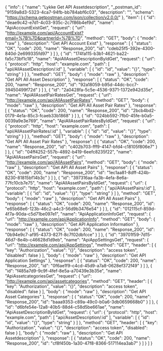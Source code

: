 {
  "info": {
    "name": "Lykke Get API Assetdescription",
    "_postman_id": "9159a8d3-5323-4ca7-94fb-bb784abf6c03",
    "description": "",
    "schema": "https://schema.getpostman.com/json/collection/v2.0.0/"
  },
  "item": [
    {
      "id": "deae9c42-e7d1-4c03-935c-2c7f86b4ef9d",
      "name": "ApiAccountExistGet",
      "request": {
        "url": "http://example.com/api/AccountExist?email=%7B%7D&partnerId=%7B%7D",
        "method": "GET",
        "body": {
          "mode": "raw"
        },
        "description": "Get API Account Exist"
      },
      "response": [
        {
          "status": "OK",
          "code": 200,
          "name": "Response_200",
          "id": "cdeb25f5-392e-4300-840d-2e699335fd97"
        }
      ]
    },
    {
      "id": "174fa115-b3b1-4621-ba22-fa5c73bf1c18",
      "name": "ApiAllAssetDescriptionByIdGet",
      "request": {
        "url": {
          "protocol": "http",
          "host": "example.com",
          "path": [
            "api/AllAssetDescription/:id"
          ],
          "variable": [
            {
              "id": "id",
              "value": "{}",
              "type": "string"
            }
          ]
        },
        "method": "GET",
        "body": {
          "mode": "raw"
        },
        "description": "Get API All Asset Description"
      },
      "response": [
        {
          "status": "OK",
          "code": 200,
          "name": "Response_200",
          "id": "92a18059-b95d-44dc-bcc7-39450499f72d"
        }
      ]
    },
    {
      "id": "2a0428fa-5c5e-4536-9371-1372e942d35e",
      "name": "ApiAllAssetPairRatesGet",
      "request": {
        "url": "http://example.com/api/AllAssetPairRates",
        "method": "GET",
        "body": {
          "mode": "raw"
        },
        "description": "Get API All Asset Pair Rates"
      },
      "response": [
        {
          "status": "OK",
          "code": 200,
          "name": "Response_200",
          "id": "2bcb4bd2-0179-4e1a-85c3-fcaeb33b1868"
        }
      ]
    },
    {
      "id": "024bb592-7fb0-45fe-b0a5-0039a9e3e769",
      "name": "ApiAllAssetPairRatesByIdGet",
      "request": {
        "url": {
          "protocol": "http",
          "host": "example.com",
          "path": [
            "api/AllAssetPairRates/:id"
          ],
          "variable": [
            {
              "id": "id",
              "value": "{}",
              "type": "string"
            }
          ]
        },
        "method": "GET",
        "body": {
          "mode": "raw"
        },
        "description": "Get API All Asset Pair Rates"
      },
      "response": [
        {
          "status": "OK",
          "code": 200,
          "name": "Response_200",
          "id": "c402b703-fff9-4147-bfd4-c18105f806e7"
        }
      ]
    },
    {
      "id": "04ff4252-557b-4892-b419-6eefc8235f22",
      "name": "ApiAllAssetPairsGet",
      "request": {
        "url": "http://example.com/api/AllAssetPairs",
        "method": "GET",
        "body": {
          "mode": "raw"
        },
        "description": "Get API All Asset Pairs"
      },
      "response": [
        {
          "status": "OK",
          "code": 200,
          "name": "Response_200",
          "id": "1ec1aa81-8dff-424b-8230-81815bf14b3c"
        }
      ]
    },
    {
      "id": "397316aa-fa3b-4efa-8e6a-77fc10cb7e75",
      "name": "ApiAllAssetPairsByIdGet",
      "request": {
        "url": {
          "protocol": "http",
          "host": "example.com",
          "path": [
            "api/AllAssetPairs/:id"
          ],
          "variable": [
            {
              "id": "id",
              "value": "{}",
              "type": "string"
            }
          ]
        },
        "method": "GET",
        "body": {
          "mode": "raw"
        },
        "description": "Get API All Asset Pairs"
      },
      "response": [
        {
          "status": "OK",
          "code": 200,
          "name": "Response_200",
          "id": "e65b68e6-123b-46c2-a4c3-56d9b3476e54"
        }
      ]
    },
    {
      "id": "012115cf-859d-4f7a-90da-c5d71be097e1",
      "name": "ApiApplicationInfoGet",
      "request": {
        "url": "http://example.com/api/ApplicationInfo",
        "method": "GET",
        "body": {
          "mode": "raw"
        },
        "description": "Get API Application Information"
      },
      "response": [
        {
          "status": "OK",
          "code": 200,
          "name": "Response_200",
          "id": "0b94e9c7-af95-4373-827f-8c7f02dbfcce"
        }
      ]
    },
    {
      "id": "39701f59-7d15-46d7-8e4b-c46628d1d9eb",
      "name": "ApiAppSettingsGet",
      "request": {
        "url": "http://example.com/api/AppSettings",
        "method": "GET",
        "header": [
          {
            "key": "Authorization",
            "value": "{}",
            "description": "access token",
            "disabled": false
          }
        ],
        "body": {
          "mode": "raw"
        },
        "description": "Get API Application Settings"
      },
      "response": [
        {
          "status": "OK",
          "code": 200,
          "name": "Response_200",
          "id": "0f6ae1f9-c4cd-45d9-a7a8-0628ef372f49"
        }
      ]
    },
    {
      "id": "f485a7d9-9c9f-4fef-8e5a-a70439e3b35e",
      "name": "ApiAssetcategoriesGet",
      "request": {
        "url": "http://example.com/api/assetcategories",
        "method": "GET",
        "header": [
          {
            "key": "Authorization",
            "value": "{}",
            "description": "access token",
            "disabled": false
          }
        ],
        "body": {
          "mode": "raw"
        },
        "description": "Get API Asset Categories"
      },
      "response": [
        {
          "status": "OK",
          "code": 200,
          "name": "Response_200",
          "id": "baaa9353-c89a-49c0-b0a6-3db0659668b0"
        }
      ]
    },
    {
      "id": "d6bfe54e-12a8-40b5-88d4-c58d5be661ae",
      "name": "ApiAssetDescriptionByIdGet",
      "request": {
        "url": {
          "protocol": "http",
          "host": "example.com",
          "path": [
            "api/AssetDescription/:id"
          ],
          "variable": [
            {
              "id": "id",
              "value": "{}",
              "type": "string"
            }
          ]
        },
        "method": "GET",
        "header": [
          {
            "key": "Authorization",
            "value": "{}",
            "description": "access token",
            "disabled": false
          }
        ],
        "body": {
          "mode": "raw"
        },
        "description": "Get API Assetdescription"
      },
      "response": [
        {
          "status": "OK",
          "code": 200,
          "name": "Response_200",
          "id": "cf8f450b-1a30-47f8-8366-517114ea3ab7"
        }
      ]
    }
  ]
}